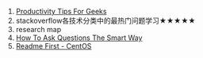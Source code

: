 1. [Productivity Tips For Geeks](https://www.thegeekstuff.com/tag/productivity-tips-for-geeks/)
2. stackoverflow各技术分类中的最热门问题学习★★★★★
3. research map  
4. [How To Ask Questions The Smart Way](http://www.catb.org/~esr/faqs/smart-questions.html)  
5. [Readme First - CentOS](https://www.centos.org/forums/viewtopic.php?f=12&t=873)  
